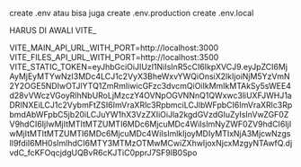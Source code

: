 create .env
atau bisa juga
create .env.production
create .env.local


HARUS DI AWALI VITE_

VITE_MAIN_API_URL_WITH_PORT=http://localhost:3000
VITE_FILES_API_URL_WITH_PORT=http://localhost:3500
VITE_STATIC_TOKEN=eyJhbGciOiJIUzI1NiIsInR5cCI6IkpXVCJ9.eyJpZCI6MjAyMjEyMTYwNzI3MDc4LCJ1c2VyX3BheWxvYWQiOnsiX2lkIjoiNjM5YzVmN2Y2OGE5NDIwOTJlYTQ1ZmRmIiwicGFzc3dvcmQiOiIkMmIkMTAkSy5sWEE4d28vVWczVGoyRlhNbURoLjMzczY4OVNpOGVNNnQ1QWxwc3liUXFJWHJ1aDRINXEiLCJ1c2VybmFtZSI6ImVraXRlc3RpbmciLCJlbWFpbCI6ImVraXRlc3RpbmdAbWFpbC5jb20iLCJuYW1hX3VzZXIiOiJla2kgdGVzdGluZyIsInVwZGF0ZV9hdCI6IjIwMjItMTItMTZUMTI6MDc6MjcuMDc4WiIsImNyZWF0ZV9hdCI6IjIwMjItMTItMTZUMTI6MDc6MjcuMDc4WiIsImlkIjoyMDIyMTIxNjA3MjcwNzgsIl9fdiI6MH0sImlhdCI6MTY3MTMzOTMwMCwiZXhwIjoxNjcxMzgyNTAwfQ.djvdC_fcKFOqcjdgUQBvR6cKJTiC0pprJ7SF9lB0Spo



